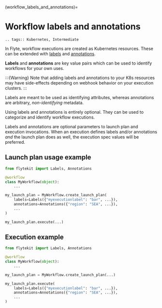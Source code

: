 (workflow_labels_and_annotations)=

# Workflow labels and annotations

```{eval-rst}
.. tags:: Kubernetes, Intermediate
```

In Flyte, workflow executions are created as Kubernetes resources. These can be extended with
[labels](https://kubernetes.io/docs/concepts/overview/working-with-objects/labels/) and
[annotations](https://kubernetes.io/docs/concepts/overview/working-with-objects/annotations/).

**Labels** and **annotations** are key value pairs which can be used to identify workflows for your own uses.

:::{Warning}
Note that adding labels and annotations to your K8s resources may have side-effects depending on webhook behavior on your execution clusters.
:::

Labels are meant to be used as identifying attributes, whereas annotations are arbitrary, *non-identifying* metadata.

Using labels and annotations is entirely optional. They can be used to categorize and identify workflow executions.

Labels and annotations are optional parameters to launch plan and execution invocations. When an execution
defines labels and/or annotations *and* the launch plan does as well, the execution spec values will be preferred.

## Launch plan usage example

```python
from flytekit import Labels, Annotations

@workflow
class MyWorkflow(object):
    ...

my_launch_plan = MyWorkflow.create_launch_plan(
    labels=Labels({"myexecutionlabel": "bar", ...}),
    annotations=Annotations({"region": "SEA", ...}),
    ...
)

my_launch_plan.execute(...)
```

## Execution example

```python
from flytekit import Labels, Annotations

@workflow
class MyWorkflow(object):
    ...

my_launch_plan = MyWorkflow.create_launch_plan(...)

my_launch_plan.execute(
    labels=Labels({"myexecutionlabel": "bar", ...}),
    annotations=Annotations({"region": "SEA", ...}),
    ...
)
```
